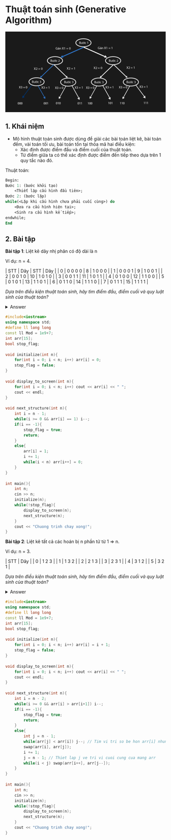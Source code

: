 # Thuật toán sinh (Generative Algorithm)

![Ảnh giới thiệu thuật toán sinh](/image/thuatToanSinh.png)

## 1. Khái niệm

- Mô hình thuật toán sinh được dùng để giải các bài toán liệt kê, bài toán đếm, vài toán tối ưu, bài toán tồn tại thỏa mã hai điều kiện:
    - Xác định được điểm đầu và điểm cuối của thuật toán.
    - Từ điểm giữa ta có thể xác định được điểm đến tiếp theo dựa trên 1 quy tắc nào đó.

Thuật toán:

```pascal
Begin:
Bước 1: (bước khởi tạo)
    <Thiết lập cấu hình đầu tiên>;
Bước 2: (bước lặp)
while(<Lặp khi cấu hình chưa phải cuối cùng>) do
    <Đưa ra cấu hình hiện tại>;
    <Sinh ra cấu hình kế tiếp>;
endwhile;
End
```

## 2. Bài tập

**Bài tập 1**: Liệt kê dãy nhị phân có độ dài là n

Ví dụ: n = 4.

| STT | Dãy | STT | Dãy |
| 0 | 0 0 0 0 | 8 | 1 0 0 0 |
| 1 | 0 0 0 1 | 9 | 1 0 0 1 |
| 2 | 0 0 1 0 | 10 | 1 0 1 0 |
| 3 | 0 0 1 1 | 11 | 1 0 1 1 |
| 4 | 0 1 0 0 | 12 | 1 1 0 0 |
| 5 | 0 1 0 1 | 13 | 1 1 0 1 |
| 6 | 0 1 1 0 | 14 | 1 1 1 0 |
| 7 | 0 1 1 1 | 15 | 1 1 1 1 |

*Dựa trên điều kiện thuật toán sinh, hãy tìm điểm đầu, điểm cuối và quy luật sinh của thuật toán?*
<details><summary>Answer</summary>
<p>

** Điểm đầu **: 0 0 0 0

** Điểm cuối **: 1 1 1 1

** Quy luật **: Nhìn từ trái qua phải, nếu gặp số 0 ta chuyển thành 1 và tất cả các số bên phải chuyển về 0.
</p>
</details>

```C++
#include<iostream>
using namespace std;
#define ll long long
const ll Mod = 1e9+7;
int arr[15];
bool stop_flag;

void initialize(int n){
    for(int i = 0; i < n; i++) arr[i] = 0;
    stop_flag = false;
}

void display_to_screen(int n){
    for(int i = 0; i < n; i++) cout << arr[i] << " ";
    cout << endl;
}

void next_structure(int n){
    int i = n - 1;
    while(i >= 0 && arr[i] == 1) i--;
    if(i == -1){
        stop_flag = true;
        return;
    }
    else{
        arr[i] = 1;
        i += 1;
        while(i < n) arr[i++] = 0;
    }
}

int main(){
    int n;
    cin >> n;
    initialize(n);
    while(!stop_flag){
        display_to_screen(n);
        next_structure(n);
    }
    cout << "Chuong trinh chay xong!";
}
```

**Bài tập 2**: Liệt kê tất cả các hoán bị n phần tử từ 1 ⇒ n.

Ví dụ: n = 3.

| STT | Dãy |
| 0 | 1 2 3 |
| 1 | 1 3 2 |
| 2 | 2 1 3 |
| 3 | 2 3 1 |
| 4 | 3 1 2 |
| 5 | 3 2 1 |

*Dựa trên điều kiện thuật toán sinh, hãy tìm điểm đầu, điểm cuối và quy luật sinh của thuật toán?*
<details><summary>Answer</summary>
<p>


**Điểm đầu**: 1 2 3


**Điểm cuối**: 3 2 1


**Quy luật**: Nhìn từ trái qua phải, nếu gặp số tại vị trí x nhỏ hơn số tại vị trí x - 1 thì đánh dấu trị trí **x - 1** và tìm kiếm vị trí số bé nhất, sau đó thực hiện bước đảo và sắp xếp lại dãy vế sau.
</p>
</details>

```C++
#include<iostream>
using namespace std;
#define ll long long
const ll Mod = 1e9+7;
int arr[15];
bool stop_flag;

void initialize(int n){
    for(int i = 0; i < n; i++) arr[i] = i + 1;
    stop_flag = false;
}

void display_to_screen(int n){
    for(int i = 0; i < n; i++) cout << arr[i] << " ";
    cout << endl;
}

void next_structure(int n){
    int i = n - 2;
    while(i >= 0 && arr[i] > arr[i+1]) i--;
    if(i == -1){
        stop_flag = true;
        return;
    }
    else{
        int j = n - 1;
        while(arr[j] < arr[i]) j--; // Tim vi tri so be hon arr[i] nhung lon nhat
        swap(arr[i], arr[j]);
        i += 1;
        j = n - 1; // Thiet lap j ve tri vi cuoi cung cua mang arr
        while(i < j) swap(arr[i++], arr[j--]);
    }
}

int main(){
    int n;
    cin >> n;
    initialize(n);
    while(!stop_flag){
        display_to_screen(n);
        next_structure(n);
    }
    cout << "Chuong trinh chay xong!";
}
```